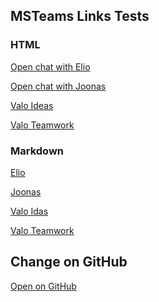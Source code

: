 ## MSTeams Links Tests

### HTML

<a href="MSTeams:/l/chat/0/0?users=elio@valointranet.com">Open chat with Elio</a>

<a href="MSTeams:/l/chat/0/0?users=joonas@valointranet.com">Open chat with Joonas</a>

<a href="MSTeams:/apps/e0105209-1d3e-47ee-8d56-e1cc5f60b3a7/sections/com.valo.ideas.dashboard">Valo Ideas</a>

<a href="MSTeams:/apps/1bf4f70f-a5e3-4d46-919a-c8d7e19cb120/sections/Teamwork">Valo Teamwork</a>

### Markdown

[Elio](MSTeams:/l/chat/0/0?users=elio@valointranet.com)

[Joonas](MSTeams:/l/chat/0/0?users=joonas@valointranet.com)

[Valo Idas](MSTeams:/apps/e0105209-1d3e-47ee-8d56-e1cc5f60b3a7/sections/com.valo.ideas.dashboard)

[Valo Teamwork](MSTeams:/apps/1bf4f70f-a5e3-4d46-919a-c8d7e19cb120/sections/Teamwork)

## Change on GitHub

[Open on GitHub](https://github.com/estruyf/estruyf.github.io/edit/master/index.md)
